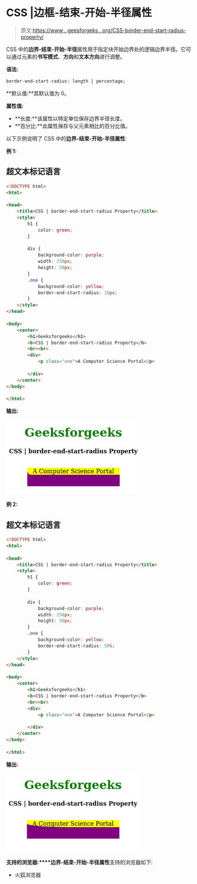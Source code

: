 # CSS |边框-结束-开始-半径属性

> 原文:[https://www . geesforgeks . org/CSS-border-end-start-radius-property/](https://www.geeksforgeeks.org/css-border-end-start-radius-property/)

CSS 中的**边界-结束-开始-半径**属性用于指定块开始边界处的逻辑边界半径。它可以通过元素的**书写模式**、**方向**和**文本方向**进行调整。

**语法:**

```html
border-end-start-radius: length | percentage;
```

**默认值:**其默认值为 0。

**属性值:**

*   **长度:**该属性以特定单位保存边界半径长度。
*   **百分比:**此属性保存与父元素相比的百分比值。

以下示例说明了 CSS 中的**边界-结束-开始-半径属性**:

**例 1:**

## 超文本标记语言

```html
<!DOCTYPE html>
<html>

<head>
    <title>CSS | border-end-start-radius Property</title>
    <style>
        h1 {
            color: green;
        }

        div {
            background-color: purple;
            width: 250px;
            height: 50px;
        }
        .one {
            background-color: yellow;
            border-end-start-radius: 10px;
        }
    </style>
</head>

<body>
    <center>
        <h1>Geeksforgeeks</h1>
        <b>CSS | border-end-start-radius Property</b>
        <br><br>
        <div>
            <p class="one">A Computer Science Portal</p>

        </div>
    </center>
</body>

</html>
```

**输出:**

![](img/be5b0b022c4555171417d174eebc6d9e.png)

**例 2:**

## 超文本标记语言

```html
<!DOCTYPE html>
<html>

<head>
    <title>CSS | border-end-start-radius Property</title>
    <style>
        h1 {
            color: green;
        }

        div {
            background-color: purple;
            width: 250px;
            height: 50px;
        }
        .one {
            background-color: yellow;
            border-end-start-radius: 50%;
        }
    </style>
</head>

<body>
    <center>
        <h1>Geeksforgeeks</h1>
        <b>CSS | border-end-start-radius Property</b>
        <br><br>
        <div>
            <p class="one">A Computer Science Portal</p>

        </div>
    </center>
</body>

</html>
```

**输出:**

![](img/5670f87422d7529d831fb6479194fb54.png)

**支持的浏览器:****边界-结束-开始-半径属性**支持的浏览器如下:

*   火狐浏览器